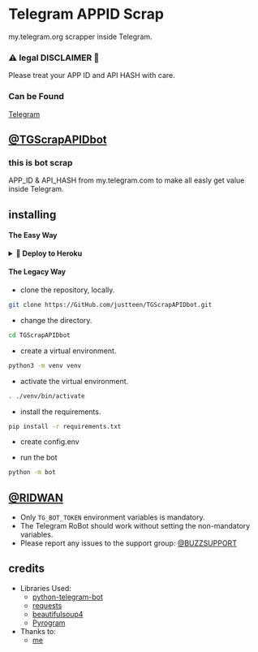 # Telegram APPID Scrap

my.telegram.org scrapper inside Telegram.

### ⚠ legal DISCLAIMER 🚸
Please treat your APP ID and API HASH with care.

### Can be Found
[Telegram](https://telegram.dog/TGScrapAPIDbot)

## [@TGScrapAPIDbot](https://telegram.dog/TGScrapAPIDbot)

### this is bot scrap 
APP_ID & API_HASH from my.telegram.com to make all easly get value inside Telegram.

## installing

#### The Easy Way

<details>
<summary><b>🔗 Deploy to Heroku</b></summary>


    
<h4>Click the button below to deploy TGScrapAPIDbot on Heroku!</h4>    
<p><a href="https://heroku.com/deploy?template=https://github.com/justteen/TGScrapAPIDbot"><img src="https://img.shields.io/badge/Deploy%20To%20Heroku-blueviolet?style=for-the-badge&logo=heroku" width="200""/></a></p>
    
</details>

#### The Legacy Way

- clone the repository, locally.
```sh
git clone https://GitHub.com/justteen/TGScrapAPIDbot.git
```

- change the directory.
```sh
cd TGScrapAPIDbot
```

- create a virtual environment.
```sh
python3 -m venv venv
```

- activate the virtual environment.
```sh
. ./venv/bin/activate
```

- install the requirements.
```sh
pip install -r requirements.txt
```

- create config.env

- run the bot
```sh
python -m bot
```

## [@RIDWAN](https://telegram.dog/psycho_syridwan)

- Only `TG_BOT_TOKEN` environment variables is mandatory.
- The Telegram RoBot should work without setting the non-mandatory variables.
- Please report any issues to the support group: [@BUZZSUPPORT](https://telegram.dog/buzzsupport)


## credits

- Libraries Used:
  - [python-telegram-bot](https://github.com/python-telegram-bot/python-telegram-bot)
  - [requests](https://github.com/psf/requests)
  - [beautifulsoup4](https://pypi.org/project/beautifulsoup4)
  - [Pyrogram](https://github.com/pyrogram/pyrogram)
- Thanks to:
  - [me](https://t.me/psycho_syridwan)
